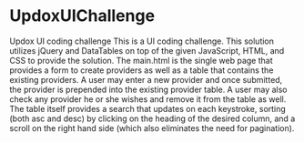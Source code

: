 # UpdoxUIChallenge
Updox UI coding challenge
This is a UI coding challenge. This solution utilizes jQuery and DataTables on top of the given JavaScript, HTML, and
CSS to provide the solution. The main.html is the single web page that provides a form to create providers as well as a
table that contains the existing providers. A user may enter a new provider and once submitted, the provider is
prepended into the existing provider table. A user may also check any provider he or she wishes and remove it from the
table as well. The table itself provides a search that updates on each keystroke, sorting (both asc and desc) by
clicking on the heading of the desired column, and a scroll on the right hand side (which also eliminates the need for
pagination).